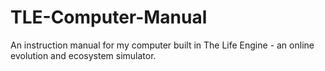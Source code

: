 # TLE-Computer-Manual
An instruction manual for my computer built in The Life Engine - an online evolution and ecosystem simulator.
